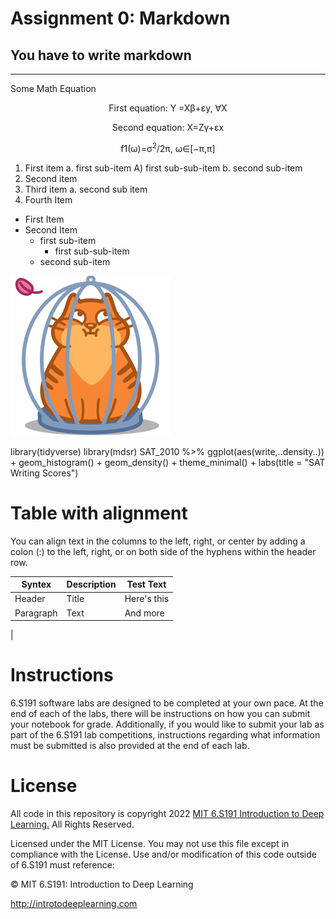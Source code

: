 <!--markdown-->

# __Assignment 0: Markdown__
## You have to write markdown
---
Some Math Equation  
<p align="center">
First equation: Y =Xβ+εy, ∀X</p>
<p align="center">
Second equation: X=Zγ+εx</p>
<p align="center">
f1(ω)=σ<sup>2</sup>/2π, ω∈[−π,π]</p>

<!--ordarList-->
1. First item a. first sub-item A) first sub-sub-item b. second sub-item
2. Second item
3. Third item a. second sub item
4. Fourth Item
  
<!--unorderList-->
- First Item
- Second Item
  - first sub-item
    - first sub-sub-item
  - second sub-item
 
 <!--image-->
 ![profile](./images/cartoon.png)
 
<p>library(tidyverse)
library(mdsr)
SAT_2010 %>% ggplot(aes(write,..density..)) + geom_histogram() +
geom_density() + theme_minimal() + labs(title = "SAT Writing Scores")</p>

# __Table with alignment__
<p>You can align text in the columns to the left, right, or center by adding a colon (:) to the left,
right, or on both side of the hyphens within the header row.</p>
  
<!--Table-->

| __Syntex__ | __Description__ | __Test Text__ |
| ----- | ------ | ------ |
| Header | Title | Here's this |
| Paragraph | Text | And more |
|

# __Instructions__
<p>6.S191 software labs are designed to be completed at your own pace. At the end of each
of the labs, there will be instructions on how you can submit your notebook for grade.
Additionally, if you would like to submit your lab as part of the 6.S191 lab competitions,
instructions regarding what information must be submitted is also provided at the end of
each lab.</p>

# __License__

All code in this repository is copyright 2022 [MIT 6.S191 Introduction to Deep Learning.](http://introtodeeplearning.com) All
Rights Reserved.
<p>Licensed under the MIT License. You may not use this file except in compliance with the
License. Use and/or modification of this code outside of 6.S191 must reference:</p>
© MIT 6.S191: Introduction to Deep Learning  

http://introtodeeplearning.com
